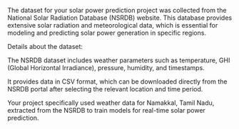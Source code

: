 The dataset for your solar power prediction project was collected from the National Solar Radiation Database (NSRDB) website. This database provides extensive solar radiation and meteorological data, which is essential for modeling and predicting solar power generation in specific regions.

Details about the dataset:

The NSRDB dataset includes weather parameters such as temperature, GHI (Global Horizontal Irradiance), pressure, humidity, and timestamps.

It provides data in CSV format, which can be downloaded directly from the NSRDB portal after selecting the relevant location and time period.

Your project specifically used weather data for Namakkal, Tamil Nadu, extracted from the NSRDB to train models for real-time solar power prediction.
